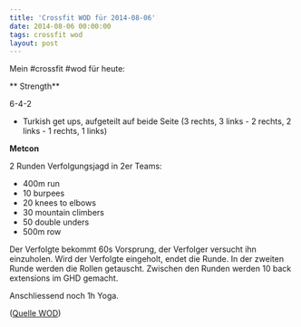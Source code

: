```yaml
---
title: 'Crossfit WOD für 2014-08-06'
date: 2014-08-06 00:00:00 
tags: crossfit wod
layout: post
---
```

Mein #crossfit #wod für heute:

** Strength**

6-4-2

* Turkish get ups, aufgeteilt auf beide Seite (3 rechts, 3 links - 2 rechts, 2 links - 1 rechts, 1 links)

**Metcon**

2 Runden Verfolgungsjagd in 2er Teams:

* 400m run
* 10 burpees
* 20 knees to elbows
* 30 mountain climbers
* 50 double unders
* 500m row

Der Verfolgte bekommt 60s Vorsprung, der Verfolger versucht ihn einzuholen. Wird der Verfolgte eingeholt, endet die Runde. In der zweiten Runde werden die Rollen getauscht. Zwischen den Runden werden 10 back extensions im GHD gemacht.

Anschliessend noch 1h Yoga.

([Quelle WOD][0])

[0]: http://www.crossfithh.de/workouts--news/workout-wednesday30

